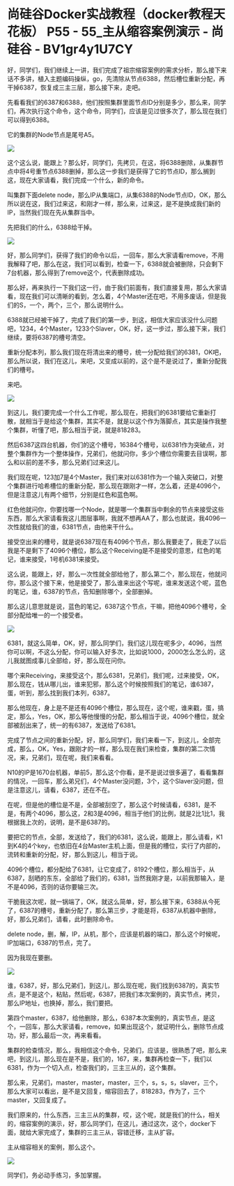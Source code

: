 # 尚硅谷Docker实战教程（docker教程天花板） P55 - 55_主从缩容案例演示 - 尚硅谷 - BV1gr4y1U7CY

好，同学们，我们继续上一讲，我们完成了祖宗缩容案例的需求分析，那么接下来话不多讲，植入主题编码操纵，go，先清除从节点6388，然后槽位重新分配，再干掉6387，恢复成三主三层，那么接下来，走吧。

先看看我们的6387和6388，他们按照集群里面节点ID分别是多少，那么来，同学们，再次执行这个命令，这个命令，同学们，应该是见过很多次了，那么现在我们可以得到6388。

它的集群的Node节点是尾号A5。

![](img/4e38ab0994454518ba14125721843e6b_1.png)

这个这么说，能跟上？那么好，同学们，先拷贝，在这，将6388删除，从集群节点中将4号重节点6388删掉，那么这一步我们是获得了它的节点ID，那么搁到这，现在大家请看，我们完成一个什么，新的命令。

叫集群下面delete node，那么IP从集端口，从集6388的Node节点ID，OK，那么所以说在这，我们过来这，和刚才一样，那么来，过来这，是不是换成我们新的IP，当然我们现在先从集群当中。

先把我们的什么，6388给干掉。

![](img/4e38ab0994454518ba14125721843e6b_3.png)

好，那么同学们，获得了我们的命令以后，一回车，那么大家请看remove，不用我解释了吧，那么在这，我们可以看到，检查一下，6388就会被删除，只会剩下7台机器，那么得到了remove这个，代表删除成功。

那么好，再来执行一下我们这一行，由于我们前面有，我们直接复用，那么大家请看，现在我们可以清晰的看到，怎么着，4个Master还在吧，不用多废话，但是我们的S，一个，两个，三个，那么说明什么。

6388就已经被干掉了，完成了我们的第一步，到这，相信大家应该没什么问题吧，1234，4个Master，1233个Slaver，OK，好，这一步过，那么接下来，我们继续，要将6387的槽号清空。

重新分配本列，那么我们现在将清出来的槽号，统一分配给我们的6381，OK吧，那么所以说，我们在这儿，来吧，又变成以前的，这个是不是说过了，重新分配我们的槽号。

来吧。

![](img/4e38ab0994454518ba14125721843e6b_5.png)

到这儿，我们要完成一个什么工作呢，那么现在，把我们的6381要给它重新打散，就相当于是给这个集群，其实不是，就是以这个作为落脚点，其实是操作我整个集群，听懂了吧，那么相当于说，就是818283。

然后6387这四台机器，你们的这个槽号，16384个槽号，以6381作为突破点，对整个集群作为一个整体操作，兄弟们，他就问你，多少个槽位你需要去目误啊，那么和以前的差不多，那么兄弟们过来这儿。

我们现在呢，123加7是4个Master，我们来对以6381作为一个输入突破口，对整个集群进行哈希槽位的重新分配，那么现在跟刚才一样，怎么着，还是4096个，但是注意这儿有两个细节，分别是红色和蓝色啊。

红色他就问你，你要找哪一个Node，就是哪一个集群当中剩余的节点来接受这些东西，那么大家请看我这儿图层事啊，我就不想再AA了，那么也就说，我4096一次性就给我们的谁，6381节点，由他来干什么。

接受空出来的槽号，就是说6387现在有4096个节点，那么我要走了，我走了以后我是不是剩下了4096个槽位，那么这个Receiving是不是接受的意思，红色的笔记，谁来接受，1号机6381来接受。

这么说，能跟上，好，那么一次性就全部给他了，那么第二个，那么现在，他就问你，那么这个接下来，他是接受了，那么谁来出这个写呢，谁来发送这个呢，蓝色的笔记，谁，6387的节点，告知删除哪个，全部删掉。

那么这儿意思就是说，蓝色的笔记，6387这个节点，干嘛，把他4096个槽号，全部分配给唯一的一个接受者。

![](img/4e38ab0994454518ba14125721843e6b_7.png)

6381，就这么简单，OK，好，那么同学们，我们这儿现在呢多少，4096，当然你可以啊，不这么分配，你可以输入好多次，比如说1000，2000怎么怎么的，这儿我就图成事儿全部给，好，那么现在问你。

哪个来Receiving，来接受这个，那么6381，兄弟们，我们呢，过来接受，OK，那么现在，钱从哪儿出，谁来犯邪，那么这个时候按照我们的笔记，谁6387，蛋，听到，那么找到我们本列，6387。

那么他现在，身上是不是还有4096个槽位，那么现在，这个呢，谁来戳，蛋，搞定，那么，Yes，OK，那么等他慢慢的分配，那么相当于说，4096个槽位，就全部被刮出来了，统一的有6387，发送给了6381。

完成了节点之间的重新分配，好，那么同学们，我们来看一下，到这儿，全部完成，那么，OK，Yes，跟刚才的一样，那么现在我们来检查，集群的第二次情况，来，兄弟们，现在呢，我们来看看。

N10的IP是1670台机器，单前5，那么这个你看，是不是说过很多遍了，看看集群的情况，一回车，那么弟兄们，4个Master没问题，3个，这个Slaver没问题，但是注意这儿，请看，6387，还在不在。

在呢，但是他的槽位是不是，全部被刮空了，那么这个时候请看，6381，是不是，有两个4096，那么这，2和3是4096，相当于他们的比例，就是2比1比1，我根据我上次的，说明，是不是6387的。

要把它的节点，全部，发送给了，我们的6381，这么说，能跟上，那么请看，K1到K4的4个key，也依旧在4台Master主机上面，但是我的槽位，实行了内部的，流转和重新的分配，好，那么到这儿，相当于说。

4096个槽位，都分配给了6381，让它变成了，8192个槽位，那么相当于，从6387，刮晒的东东，全部给了我们的，6381，当然我刚才是，以前我那输入，是不是4096，否则的话你要输三次。

干脆我这次呢，就一锅端了，OK，就这么简单，好，那么接下来，6388从今死了，6387的槽号，重新分配了，那么第三步，才能是将，6387从机器中删除，好，那么兄弟们，请看，此时删除命令。

delete node，删，解，IP，从机，那个，应该是机器的端口，那么这个时候呢，IP加端口，6387的节点，完了。

因为我现在要删。

![](img/4e38ab0994454518ba14125721843e6b_9.png)

谁，6387，好，那么兄弟们，到这儿，那么现在呢，我们找到6387的，真实节点，是不是这个，粘贴，然后呢，6387，把我们本次案例的，真实节点，拷贝，那么IP地址，也换掉，那么，我们要把。

第四个master，6387，给他删除，那么，6387本次案例的，真实节点，是这个，一回车，那么大家请看，remove，如果出现这个，就证明什么，删除节点成功，好，那么最后一次，再来看看。

集群的检查情况，那么，我相信这个命令，兄弟们，应该是，很熟悉了吧，那么来吧，到这儿，那么现在是不是，我们的，167，来，集群再检查一下，我们以6381，作为一个切入点，检查我们的，三主三从的，这个集群。

那么来，兄弟们，master，master，master，三个，s，s，s，slaver，三个，那么大家可以看出，是不是又回复，缩容回去了，818283，作为了，三个master，又回复成了。

我们原来的，什么东西，三主三从的集群，哎，这个呢，就是我们的什么，相关的，缩容案例的演示，好，那么同学们，在这儿，通过这次，这个，docker下面，就给大家完成了，集群的三主三从，容错迁移，主从扩容。

主从缩容相关的案例，那么这个。

![](img/4e38ab0994454518ba14125721843e6b_11.png)

同学们，务必动手练习，多加掌握。